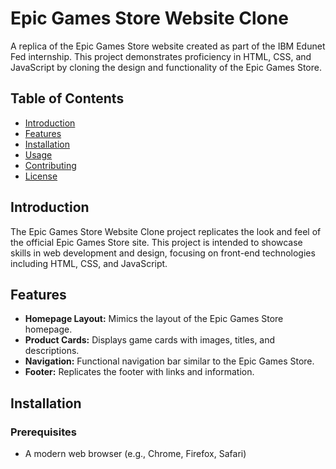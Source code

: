 # Epic Games Store Website Clone

A replica of the Epic Games Store website created as part of the IBM Edunet Fed internship. This project demonstrates proficiency in HTML, CSS, and JavaScript by cloning the design and functionality of the Epic Games Store.

## Table of Contents

- [Introduction](#introduction)
- [Features](#features)
- [Installation](#installation)
- [Usage](#usage)
- [Contributing](#contributing)
- [License](#license)

## Introduction

The Epic Games Store Website Clone project replicates the look and feel of the official Epic Games Store site. This project is intended to showcase skills in web development and design, focusing on front-end technologies including HTML, CSS, and JavaScript.

## Features

- **Homepage Layout:** Mimics the layout of the Epic Games Store homepage.
- **Product Cards:** Displays game cards with images, titles, and descriptions.
- **Navigation:** Functional navigation bar similar to the Epic Games Store.
- **Footer:** Replicates the footer with links and information.

## Installation

### Prerequisites

- A modern web browser (e.g., Chrome, Firefox, Safari)


